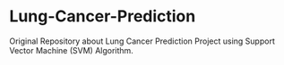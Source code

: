# Lung-Cancer-Prediction
Original Repository about Lung Cancer Prediction Project using Support Vector Machine (SVM) Algorithm. 
